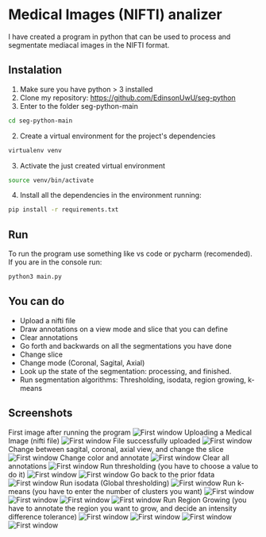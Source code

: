 # Medical Images (NIFTI) analizer
I have created a program in python that can be used to process and segmentate 
mediacal images in the NIFTI format.
## Instalation
1. Make sure you have python > 3 installed
2. Clone my repository: https://github.com/EdinsonUwU/seg-python
3. Enter to the folder seg-python-main
```bash
cd seg-python-main
```
2. Create a virtual environment for the project's dependencies
```bash
virtualenv venv
```
3. Activate the just created virtual environment
```bash
source venv/bin/activate
```
4. Install all the dependencies in the environment running:
```bash
pip install -r requirements.txt
```
## Run
To run the program use something like vs code or pycharm (recomended).
If you are in the console run:
```bash
python3 main.py
```
## You can do
* Upload a nifti file
* Draw annotations on a view mode and slice that you can define
* Clear annotations
* Go forth and backwards on all the segmentations you have done
* Change slice
* Change mode (Coronal, Sagital, Axial)
* Look up the state of the segmentation: processing, and finished.
* Run segmentation algorithms: Thresholding, isodata, region growing, k-means
## Screenshots
First image after running the program
![First window](screenshots/first_image.png)
Uploading a Medical Image (nifti file)
![First window](screenshots/upload_nifti_button.png)
File successfully uploaded
![First window](screenshots/uploaded_nifti.png)
Change between sagital, coronal, axial view, and change the slice
![First window](screenshots/view_mode_and_slices.png)
Change color and annotate
![First window](screenshots/color.png)
Clear all annotations
![First window](screenshots/clear_annotations.png)
Run thresholding (you have to choose a value to do it)
![First window](screenshots/thresholding.png)
![First window](screenshots/thresholding_result.png)
Go back to the prior fdata
![First window](screenshots/go_back.png)
Run isodata (Global thresholding)
![First window](screenshots/isodata.png)
Run k-means (you have to enter the number of clusters you want)
![First window](screenshots/uploaded_nifti.png)
![First window](screenshots/k-means.png)
![First window](screenshots/waiting_k-means_segmentation.png)
![First window](screenshots/k-means_result.png)
Run Region Growing (you have to annotate the region you want to grow, and 
decide an intensity difference tolerance)
![First window](screenshots/region_growing.png)
![First window](screenshots/waiting_region_growing_segmentation.png)
![First window](screenshots/region_growing_result.png)
![First window](screenshots/region_growing_result_2.png)

